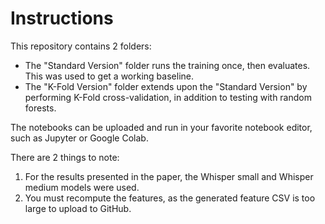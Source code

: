 # Instructions
This repository contains 2 folders:
  * The "Standard Version" folder runs the training once, then evaluates. This was used to get a working baseline.
  * The "K-Fold Version" folder extends upon the "Standard Version" by performing K-Fold cross-validation, in addition to testing with random forests.

The notebooks can be uploaded and run in your favorite notebook editor, such as Jupyter or Google Colab.

There are 2 things to note:
1. For the results presented in the paper, the Whisper small and Whisper medium models were used.
2. You must recompute the features, as the generated feature CSV is too large to upload to GitHub.
